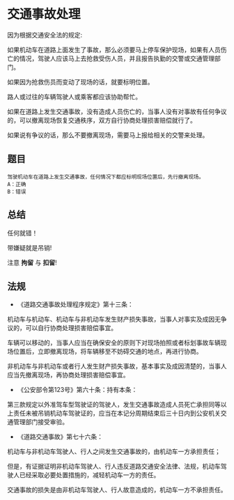 ﻿# 交通事故处理

因为根据交通安全法的规定:

如果机动车在道路上面发生了事故，那么必须要马上停车保护现场，如果有人员伤亡的情况，驾驶人应该马上去抢救受伤人员，并且报告执勤的交警或交通管理部门。

如果因为抢救伤员而变动了现场的话，就要标明位置。

路人或过往的车辆驾驶人或乘客都应该协助帮忙。

如果在道路上发生交通事故，没有造成人员伤亡的，当事人没有对事故有任何争议的，可以撤离现场恢复交通秩序，双方自行协商处理损害赔偿就行了。

如果说有争议的话，那么不要撤离现场，需要马上报给相关的交警来处理。


## 题目

```
驾驶机动车在道路上发生交通事故，任何情况下都应标明现场位置后，先行撤离现场。
A：正确
B：错误
```

## 总结

任何就错！

带嫌疑就是吊销!

注意 **拘留** 与 **扣留**!

## 法规

* 《道路交通事故处理程序规定》第十三条：

机动车与机动车、机动车与非机动车发生财产损失事故，当事人对事实及成因无争议的，可以自行协商处理损害赔偿事宜。

车辆可以移动的，当事人应当在确保安全的原则下对现场拍照或者标划事故车辆现场位置后，立即撤离现场，将车辆移至不妨碍交通的地点，再进行协商。

非机动车与非机动车或者行人发生财产损失事故，基本事实及成因清楚的，当事人应当先撤离现场，再协商处理损害赔偿事宜。

* 《公安部令第123号》第六十条：持有本条：

第三款规定以外准驾车型驾驶证的驾驶人，发生交通事故造成人员死亡承担同等以上责任未被吊销机动车驾驶证的，应当在本记分周期结束后三十日内到公安机关交通管理部门接受审验。

* 《道路交通事故》第七十六条：

机动车与非机动车驾驶人、行人之间发生交通事故的，由机动车一方承担责任；

但是，有证据证明非机动车驾驶人、行人违反道路交通安全法律、法规，机动车驾驶人已经采取必要处置措施的，减轻机动车一方的责任。

交通事故的损失是由非机动车驾驶人、行人故意造成的，机动车一方不承担责任。
